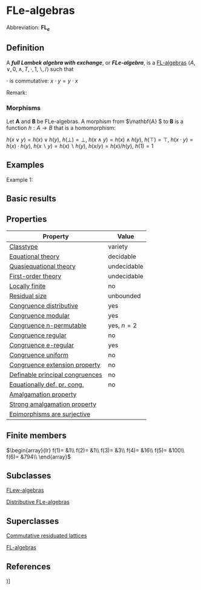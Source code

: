 # FLe-algebras

Abbreviation: **FL$_e$**
## Definition
A ***full Lambek algebra with exchange***, or ***FLe-algebra***, is a [FL-algebras](fl-algebras.md) 
$\langle A, \vee, 0, \wedge, T, \cdot, 1, \backslash, /\rangle$ such that


$\cdot$ is commutative:  $x\cdot y=y\cdot x$


Remark: 

### Morphisms
Let $\mathbf{A}$ and $\mathbf{B}$ be FLe-algebras. A morphism from $\mathbf{A}
$ to $\mathbf{B}$ is a function $h:A\rightarrow B$ that is a homomorphism: 

$h(x\vee y)=h(x)\vee h(y)$, $h(\bot )=\bot$, $h(x\wedge y)=h(x)\wedge h(y)$, $h(\top )=\top$, 
$h(x\cdot y)=h(x)\cdot h(y)$, $h(x\backslash y)=h(x)\backslash h(y)$, $h(x/y)=h(x)/h(y)$, $h(1)=1$

## Examples
Example 1: 

## Basic results

## Properties


|Property|Value|
|---|---|
|[Classtype](classtype.md)  |variety |
|[Equational theory](equational_theory.md)  |decidable |
|[Quasiequational theory](quasiequational_theory.md)  |undecidable |
|[First-order theory](first-order_theory.md)  |undecidable |
|[Locally finite](locally_finite.md)  |no |
|[Residual size](residual_size.md)  |unbounded |
|[Congruence distributive](congruence_distributive.md)  |yes |
|[Congruence modular](congruence_modular.md)  |yes |
|[Congruence n-permutable](congruence_n-permutable.md)  |yes, $n=2$ |
|[Congruence regular](congruence_regular.md)  |no |
|[Congruence e-regular](congruence_e-regular.md)  |yes |
|[Congruence uniform](congruence_uniform.md)  |no |
|[Congruence extension property](congruence_extension_property.md)  |no |
|[Definable principal congruences](definable_principal_congruences.md)  |no |
|[Equationally def. pr. cong.](equationally_def._pr._cong..md)  |no |
|[Amalgamation property](amalgamation_property.md)  | |
|[Strong amalgamation property](strong_amalgamation_property.md)  | |
|[Epimorphisms are surjective](epimorphisms_are_surjective.md)  | |
## Finite members

$\begin{array}{lr}
f(1)= &1\\
f(2)= &1\\
f(3)= &3\\
f(4)= &16\\
f(5)= &100\\
f(6)= &794\\
\end{array}$

## Subclasses
[FLew-algebras](flew-algebras.md) 

[Distributive FLe-algebras](distributive_fle-algebras.md) 

## Superclasses
[Commutative residuated lattices](commutative_residuated_lattices.md) 

[FL-algebras](fl-algebras.md) 


## References


)]
